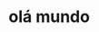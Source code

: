 
<h1>olá mundo</h1>
<!--
**riviper/riviper** is a ✨ _special_ ✨ repository because its `README.md` (this file) appears on your GitHub profile.

Here are some ideas to get you started:

- 🔭 I’m currently working on ...
- 🌱 I’m currently learning ...
- 👯 I’m looking to collaborate on ...
- 🤔 I’m looking for help with ...
- 💬 Ask me about Caafé...
- 📫 How to reach me: ...
- 😄 Pronouns: ...
- ⚡ Fun fact: ...
-->
